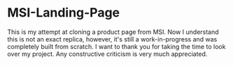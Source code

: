 # MSI-Landing-Page
This is my attempt at cloning a product page from MSI.
Now I understand this is not an exact replica, however, it's still a work-in-progress and was completely built from scratch.
I want to thank you for taking the time to look over my project.
Any constructive criticism is very much appreciated. 
